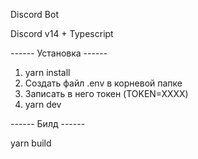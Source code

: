 Discord Bot

Discord v14 + Typescript

------ Установка ------

1. yarn install
2. Создать файл .env в корневой папке
3. Записать в него токен (TOKEN=XXXX)
4. yarn dev

------ Билд ------

yarn build
